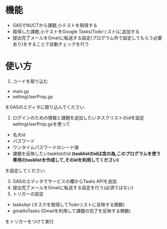 # 機能
- GASでNUCTから課題,小テストを取得する
- 取得した課題,小テストをGoogle Tasks(Todoリスト)に追加する
- 提出完了メールをGmailに転送する設定(プログラム外で設定してもらう必要あり)をすることで自動チェックを行う

# 使い方
1. コードを取り込む
  - main.gs
  - settingUserProp.gs
  
  をGASのエディタに取り込んでください.

2. ログインのための情報と課題を追加したいタスクリストのidを設定
  settingUserProp.gsを使って
  - 名大id
  - パスワード
  - ワンタイムパスワードのシード値
  - 課題を反映したいtasklistのid **(tasklistのidは念の為,このプログラムを使う専用のtasklistを作成して,そのidを利用してください)**

  を設定してください.

3. GASのエディタでサービスの欄からTasks APIを追加
4. 提出完了メールをGmailに転送する設定を行う(必須ではない)
5. トリガーの設定
  - tasksApi (タスクを取得してTodoリストに反映する関数)
  - gmailtoTasks (Gmailを利用して課題の完了を反映する関数)
  
  をトリガーをつけて実行
